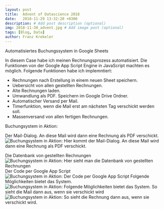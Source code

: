 ```yaml
---
layout: post
title:  Advent of Datascience 2018
date:   2018-11-29 13:32:20 +0300
description: # Add post description (optional)
img: 2018-11-30_advent.jpg # Add image post (optional)
tags: [Blog, Data]
author: Franz Krekeler
---
```

Automatisiertes Buchungssystem in Google Sheets

In diesem Case habe ich meinen Rechnungsprozess automatisiert.
Die Funktionen von der Google App Script Engine in JavaScript machten es möglich.
Folgende Funktionen habe ich implemntiert:
- Rechnungen nach Erstellung in einem neuen Sheet speichern.
- Uebersicht von allen gestellten Rechnungen.
- Alte Rechnungen laden.
- Umwandlung als PDF. Speichern im Google Drive Ordner.
- Automatischer Versand per Mail.
- Timerfunktion, wenn die Mail erst am nächsten Tag verschickt werden soll.
- Massenversand von allen fertigen Rechnungen.


Buchungsystem in Aktion:

Der Mail-Dialog. An diese Mail wird dann eine Rechnung als PDF verschickt.
![Buchungsystem in Aktion: Hier kommt der Mail-Dialog. An diese Mail wird dann eine Rechnung als PDF verschickt.]({{site.baseurl}}/assets/img/post/buchungssystem1.jpg)

Die Datenbank von gestellten Rechnungen
![Buchungsystem in Aktion: Hier sieht man die Datenbank von gestellten Rechnungen]({{site.baseurl}}/assets/img/post/buchungssystem3.jpg)
Der Code per Google App Script
![Buchungsystem in Aktion: Der Code per Google App Script]({{site.baseurl}}/assets/img/post/buchungssystem4.jpg)
Folgende Möglichkeiten bietet das System.
![Buchungsystem in Aktion: Folgende Möglichkeiten bietet das System.]({{site.baseurl}}/assets/img/post/buchungssystem2.jpg)
So sieht die Mail dann aus, wenn sie verschickt wird
![Buchungsystem in Aktion: So sieht die Rechnung dann aus, wenn sie verschickt wird.]({{site.baseurl}}/assets/img/post/buchungssystem5.jpg)



